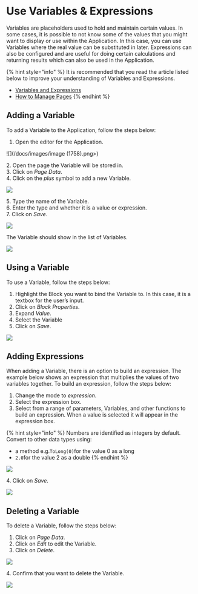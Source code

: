 # Use Variables & Expressions

Variables are placeholders used to hold and maintain certain values. In some cases, it is possible to not know some of the values that you might want to display or use within the Application. In this case, you can use Variables where the real value can be substituted in later. Expressions can also be configured and are useful for doing certain calculations and returning results which can also be used in the Application.&#x20;

{% hint style="info" %}
It is recommended that you read the article listed below to improve your understanding of Variables and Expressions.

* [Variables and Expressions](../../concepts/application/variables-and-expressions.md)
* [How to Manage Pages](manage-pages.md)
{% endhint %}

## Adding a Variable

To add a Variable to the Application, follow the steps below:

1. Open the editor for the Application.

![](/docs/images/image (1758).png>)

&#x20;   2\. Open the page the Variable will be stored in.\
&#x20;   3\. Click on _Page Data_.\
&#x20;   4\. Click on the _plus_ symbol to add a new Variable.

![](../images/_2.png)

&#x20;   5\. Type the name of the Variable.\
&#x20;   6\. Enter the type and whether it is a value or expression.\
&#x20;   7\. Click on _Save_.

![](../images/_3.png)

The Variable should show in the list of Variables.

![](../images/_4.png)

## Using a Variable

To use a Variable, follow the steps below:

1. Highlight the Block you want to bind the Variable to. In this case, it is a textbox for the user’s input.
2. Click on _Block Properties_.
3. Expand _Value_.
4. Select the Variable
5. Click on _Save_.

![](../images/_5.png)

## Adding Expressions

When adding a Variable, there is an option to build an expression. The example below shows an expression that multiplies the values of two variables together. To build an expression, follow the steps below:

1. Change the mode to _expression_.
2. Select the expression box.
3. Select from a range of parameters, Variables, and other functions to build an expression. When a value is selected it will appear in the expression box.

{% hint style="info" %}
Numbers are identified as integers by default. Convert to other data types using:&#x20;

* a method e.g.`ToLong(0)`for the value 0 as a long
* `2.0`for the value 2 as a double
{% endhint %}

![](/docs/images/_5-1.png)

&#x20;   4\. Click on _Save_.

![](/docs/images/_5-2.png)

## Deleting a Variable

To delete a Variable, follow the steps below:

1. Click on _Page Data_.
2. Click on _Edit_ to edit the Variable.
3. Click on _Delete_.

![](/docs/images/_6.png)

&#x20;   4\. Confirm that you want to delete the Variable.

![](/docs/images/_7.png)











